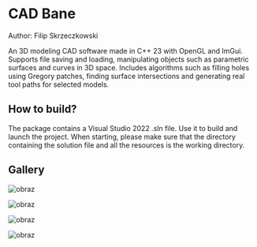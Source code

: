 ﻿# CAD Bane

Author: Filip Skrzeczkowski

An 3D modeling CAD software made in C++ 23 with OpenGL and ImGui.
Supports file saving and loading, manipulating objects such as parametric surfaces and curves in 3D space.
Includes algorithms such as filling holes using Gregory patches, finding surface intersections and generating real tool paths for selected models.

## How to build?

The package contains a Visual Studio 2022 .sln file. Use it to build and launch the project.
When starting, please make sure that the directory containing the solution file and all the resources is the working directory.

## Gallery

![obraz](https://github.com/user-attachments/assets/f95e2cf3-2adf-408c-8585-4838d8745f07)

![obraz](https://github.com/user-attachments/assets/7898e34d-b604-425c-a8d5-62b94dada317)

![obraz](https://github.com/user-attachments/assets/91429809-ac02-4721-aba4-e8d8bbdf4855)

![obraz](https://github.com/user-attachments/assets/8598e0dc-b513-405f-bfe9-3ce1152e29c3)


